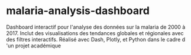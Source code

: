 # malaria-analysis-dashboard
Dashboard interactif pour l'analyse des données sur la malaria de 2000 à 2017. Inclut des visualisations des tendances globales et régionales avec des filtres interactifs. Réalisé avec Dash, Plotly, et Python dans le cadre d 'un projet académique
